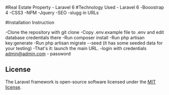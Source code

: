 
#Real Estate Property - Laravel 6 
    #Technology Used 
      - Laravel 6
      -Booostrap 4 
      -CSS3
      -NPM
      -Jquery
      -SEO  -slugg in URLs
      
#Installation Instruction

-Clone the repository with git clone
-Copy .env.example file to .env and edit database credentials there
-Run composer install
-Run php artisan key:generate
-Run php artisan migrate --seed (it has some seeded data for your testing)
-That's it: launch the main URL.
-login with credentials admin@admin.com - password
## License

The Laravel framework is open-source software licensed under the [MIT license](https://opensource.org/licenses/MIT).
